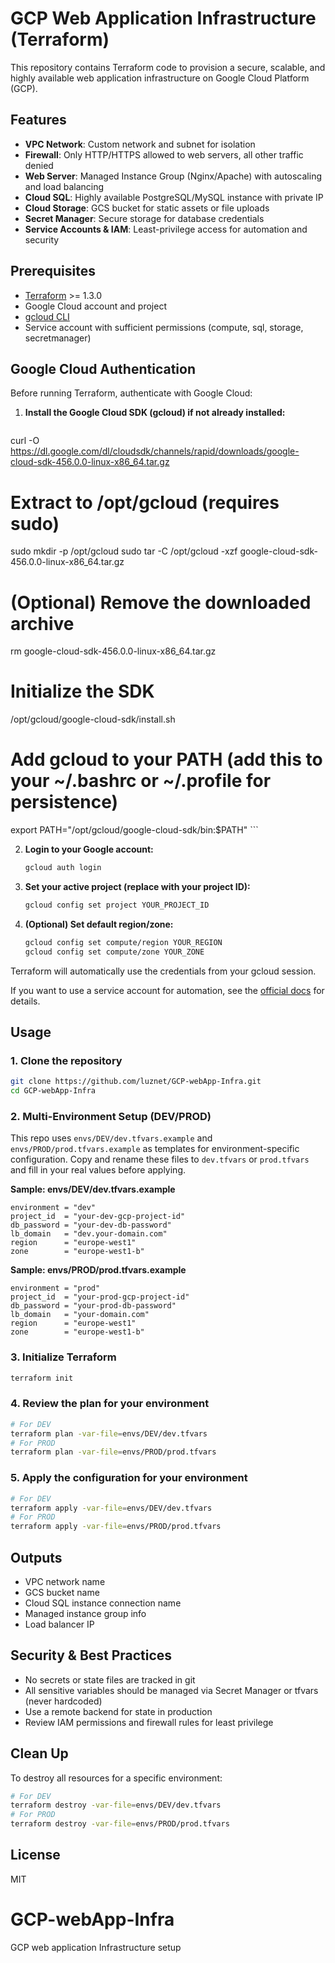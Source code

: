 # GCP Web Application Infrastructure (Terraform)

This repository contains Terraform code to provision a secure, scalable, and highly available web application infrastructure on Google Cloud Platform (GCP).

## Features
- **VPC Network**: Custom network and subnet for isolation
- **Firewall**: Only HTTP/HTTPS allowed to web servers, all other traffic denied
- **Web Server**: Managed Instance Group (Nginx/Apache) with autoscaling and load balancing
- **Cloud SQL**: Highly available PostgreSQL/MySQL instance with private IP
- **Cloud Storage**: GCS bucket for static assets or file uploads
- **Secret Manager**: Secure storage for database credentials
- **Service Accounts & IAM**: Least-privilege access for automation and security


## Prerequisites
- [Terraform](https://www.terraform.io/downloads.html) >= 1.3.0
- Google Cloud account and project
- [gcloud CLI](https://cloud.google.com/sdk/docs/install)
- Service account with sufficient permissions (compute, sql, storage, secretmanager)

## Google Cloud Authentication

Before running Terraform, authenticate with Google Cloud:

1. **Install the Google Cloud SDK (gcloud) if not already installed:**
	```# Download the latest Google Cloud SDK
curl -O https://dl.google.com/dl/cloudsdk/channels/rapid/downloads/google-cloud-sdk-456.0.0-linux-x86_64.tar.gz

# Extract to /opt/gcloud (requires sudo)
sudo mkdir -p /opt/gcloud
sudo tar -C /opt/gcloud -xzf google-cloud-sdk-456.0.0-linux-x86_64.tar.gz

# (Optional) Remove the downloaded archive
rm google-cloud-sdk-456.0.0-linux-x86_64.tar.gz

# Initialize the SDK
/opt/gcloud/google-cloud-sdk/install.sh

# Add gcloud to your PATH (add this to your ~/.bashrc or ~/.profile for persistence)
export PATH="/opt/gcloud/google-cloud-sdk/bin:$PATH"
	```

2. **Login to your Google account:**
	```bash
	gcloud auth login
	```

3. **Set your active project (replace with your project ID):**
	```bash
	gcloud config set project YOUR_PROJECT_ID
	```

4. **(Optional) Set default region/zone:**
	```bash
	gcloud config set compute/region YOUR_REGION
	gcloud config set compute/zone YOUR_ZONE
	```

Terraform will automatically use the credentials from your gcloud session.

If you want to use a service account for automation, see the [official docs](https://cloud.google.com/iam/docs/creating-managing-service-account-keys) for details.

## Usage

### 1. Clone the repository
```bash
git clone https://github.com/luznet/GCP-webApp-Infra.git
cd GCP-webApp-Infra
```

### 2. Multi-Environment Setup (DEV/PROD)


This repo uses `envs/DEV/dev.tfvars.example` and `envs/PROD/prod.tfvars.example` as templates for environment-specific configuration.
Copy and rename these files to `dev.tfvars` or `prod.tfvars` and fill in your real values before applying.

**Sample: envs/DEV/dev.tfvars.example**
```hcl
environment = "dev"
project_id  = "your-dev-gcp-project-id"
db_password = "your-dev-db-password"
lb_domain   = "dev.your-domain.com"
region      = "europe-west1"
zone        = "europe-west1-b"
```

**Sample: envs/PROD/prod.tfvars.example**
```hcl
environment = "prod"
project_id  = "your-prod-gcp-project-id"
db_password = "your-prod-db-password"
lb_domain   = "your-domain.com"
region      = "europe-west1"
zone        = "europe-west1-b"
```

### 3. Initialize Terraform
```bash
terraform init
```

### 4. Review the plan for your environment
```bash
# For DEV
terraform plan -var-file=envs/DEV/dev.tfvars
# For PROD
terraform plan -var-file=envs/PROD/prod.tfvars
```

### 5. Apply the configuration for your environment
```bash
# For DEV
terraform apply -var-file=envs/DEV/dev.tfvars
# For PROD
terraform apply -var-file=envs/PROD/prod.tfvars
```

## Outputs
- VPC network name
- GCS bucket name
- Cloud SQL instance connection name
- Managed instance group info
- Load balancer IP

## Security & Best Practices
- No secrets or state files are tracked in git
- All sensitive variables should be managed via Secret Manager or tfvars (never hardcoded)
- Use a remote backend for state in production
- Review IAM permissions and firewall rules for least privilege

## Clean Up

To destroy all resources for a specific environment:
```bash
# For DEV
terraform destroy -var-file=envs/DEV/dev.tfvars
# For PROD
terraform destroy -var-file=envs/PROD/prod.tfvars
```

## License
MIT
# GCP-webApp-Infra
GCP web application Infrastructure setup

